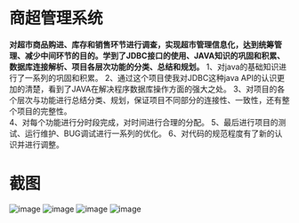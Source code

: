 # 商超管理系统
**对超市商品购进、库存和销售环节进行调查，实现超市管理信息化，达到统筹管理、减少中间环节的目的。学到了JDBC接口的使用、JAVA知识的巩固和积累、数据库连接解析、项目各层次功能的分类、总结和规划。**
1、对java的基础知识进行了一系列的巩固和积累。
2、通过这个项目使我对JDBC这种java API的认识更加的清楚，看到了JAVA在解决程序数据库操作方面的强大之处。
3、对项目的各个层次与功能进行总结分类、规划，保证项目不同部分的连接性、一致性，还有整个项目的完整性。		
4、对每个功能进行分时段完成，对时间进行合理的分配。 
5、最后进行项目的测试、运行维护、BUG调试进行一系列的优化。
6、对代码的规范程度有了新的认识并进行调整。
# 截图
![image](https://github.com/JayKuzzi/JavaEE/tree/master/Java商超管理系统/app/appshot/1.png)
![image](https://github.com/JayKuzzi/JavaEE/tree/master/Java商超管理系统/app/appshot/2.png)
![image](https://github.com/JayKuzzi/JavaEE/tree/master/Java商超管理系统/app/appshot/3.png)
![image](https://github.com/JayKuzzi/JavaEE/tree/master/Java商超管理系统/app/appshot/4.png)